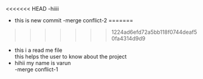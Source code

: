 <<<<<<< HEAD
-hiiii
- this is new commit
-merge conflict-2
=======
>>>>>>> 1224ad6efd72a5bb118f0744deaf50fa4314d9d9

- this i a read me file <br>this helps the user to know about the project
- hihii my name is varun<br>
-merge conflict-1
